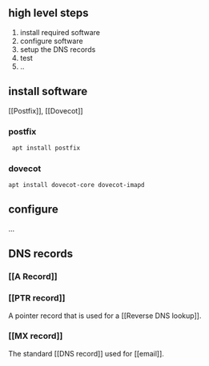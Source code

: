 ## high level steps
1. install required software
2. configure software
3. setup the DNS records
4. test
5. ..

## install software
[[Postfix]], [[Dovecot]]
### postfix
```bash
 apt install postfix
```
### dovecot
```
apt install dovecot-core dovecot-imapd
```
## configure
...
## DNS records
### [[A Record]]
### [[PTR record]]
A pointer record that is used for a [[Reverse DNS lookup]].
### [[MX record]]
The standard [[DNS record]] used for [[email]].
